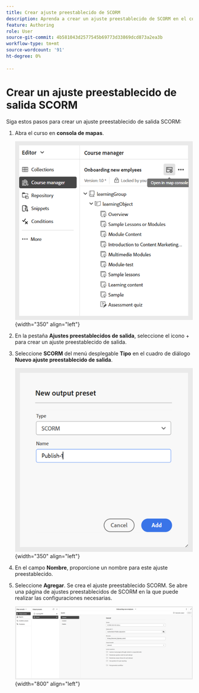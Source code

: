 ```yaml
---
title: Crear ajuste preestablecido de SCORM
description: Aprenda a crear un ajuste preestablecido de SCORM en el contenido de aprendizaje y formación
feature: Authoring
role: User
source-git-commit: 4b581043d2577545b69773d33869dcd873a2ea3b
workflow-type: tm+mt
source-wordcount: '91'
ht-degree: 0%

---
```


# Crear un ajuste preestablecido de salida SCORM

Siga estos pasos para crear un ajuste preestablecido de salida SCORM:

1. Abra el curso en **consola de mapas**.

   ![](assets/open-in-map-console.png){width="350" align="left"}

1. En la pestaña **Ajustes preestablecidos de salida**, seleccione el icono + para crear un ajuste preestablecido de salida.
1. Seleccione **SCORM** del menú desplegable **Tipo** en el cuadro de diálogo **Nuevo ajuste preestablecido de salida**.

   ![](assets/scorm-preset.png){width="350" align="left"}

1. En el campo **Nombre**, proporcione un nombre para este ajuste preestablecido.
1. Seleccione **Agregar**.
Se crea el ajuste preestablecido SCORM. Se abre una página de ajustes preestablecidos de SCORM en la que puede realizar las configuraciones necesarias.

   ![](assets/scorm-output-preset.png){width="800" align="left"}


